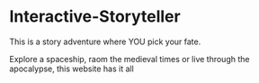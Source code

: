 # Interactive-Storyteller

This is a story adventure where YOU pick your fate. 

Explore a spaceship, raom the medieval times or live through the apocalypse, this website has it all